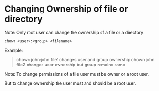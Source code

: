 # Changing Ownership of file or directory

Note: Only root user can change the ownership of a file or a directory

```
chown <user>:<group> <filename>
```

Example:
>chown john:john file1
changes user and group ownership
> chown john file2
changes user ownership but group remains same

Note:
To change permissions of a file user must be owner or a root user.

But to change ownership the user must and should be a root user.